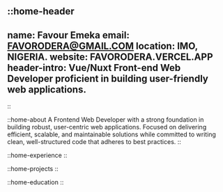 ::home-header
---
name: Favour Emeka
email: FAVORODERA@GMAIL.COM
location: IMO, NIGERIA.
website: FAVORODERA.VERCEL.APP
header-intro: Vue/Nuxt Front-end Web Developer proficient in building user-friendly web applications.
---

::

::home-about
A Frontend Web Developer with a strong foundation in building robust, user-centric web applications. Focused on delivering efficient, scalable, and maintainable solutions while committed to writing clean, well-structured code that adheres to best practices.
::

::home-experience
::

::home-projects
::

::home-education
::